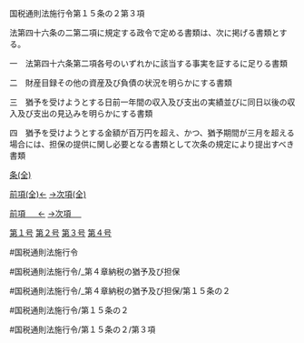 
国税通則法施行令第１５条の２第３項

法第四十六条の二第二項に規定する政令で定める書類は、次に掲げる書類とする。

一　法第四十六条第二項各号のいずれかに該当する事実を証するに足りる書類

二　財産目録その他の資産及び負債の状況を明らかにする書類

三　猶予を受けようとする日前一年間の収入及び支出の実績並びに同日以後の収入及び支出の見込みを明らかにする書類

四　猶予を受けようとする金額が百万円を超え、かつ、猶予期間が三月を超える場合には、担保の提供に関し必要となる書類として次条の規定により提出すべき書類

[条(全)](国税通則法施行＿令＿第１５条の２_.md)

[前項(全)←](国税通則法施行＿令＿第１５条の２第２項_.md)    [→次項(全)](国税通則法施行＿令＿第１５条の２第４項_.md)

[前項 　 ←](国税通則法施行＿令＿第１５条の２第２項.md)    [→次項 　 ](国税通則法施行＿令＿第１５条の２第４項.md)

[第１号](国税通則法施行＿令＿第１５条の２第３項第１号.md)  [第２号](国税通則法施行＿令＿第１５条の２第３項第２号.md)  [第３号](国税通則法施行＿令＿第１５条の２第３項第３号.md)  [第４号](国税通則法施行＿令＿第１５条の２第３項第４号.md)  

#国税通則法施行令

#国税通則法施行令/_第４章納税の猶予及び担保

#国税通則法施行令/_第４章納税の猶予及び担保/第１５条の２

#国税通則法施行令/第１５条の２

#国税通則法施行令/第１５条の２/第３項

